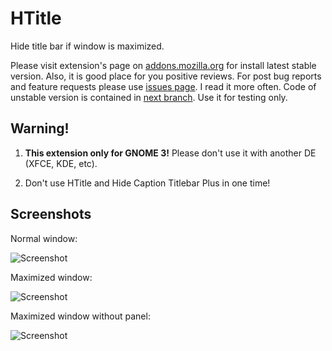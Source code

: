 # HTitle

Hide title bar if window is maximized.

Please visit extension's page on [addons.mozilla.org](https://addons.mozilla.org/firefox/addon/htitle/) for install latest stable version. Also, it is good place for you positive reviews. For post bug reports and feature requests please use [issues page](https://github.com/seleznev/firefox-extension-htitle/issues). I read it more often. Code of unstable version is contained in [next branch](https://github.com/seleznev/firefox-extension-htitle/tree/next). Use it for testing only.

## Warning!

1. **This extension only for GNOME 3!** Please don't use it with another DE (XFCE, KDE, etc).

2. Don't use HTitle and Hide Caption Titlebar Plus in one time!

## Screenshots

Normal window:

![Screenshot](firefox-extension-htitle/raw/master/screenshots/screenshot-normal-window.png)

Maximized window:

![Screenshot](firefox-extension-htitle/raw/master/screenshots/screenshot-maximized-window.png)

Maximized window without panel:

![Screenshot](firefox-extension-htitle/raw/master/screenshots/screenshot-maximized-window-without-panel.png)
